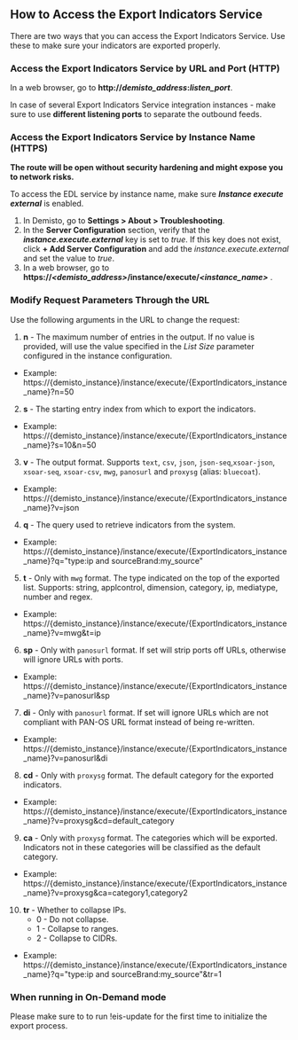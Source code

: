 ## How to Access the Export Indicators Service
There are two ways that you can access the Export Indicators Service.
Use these to make sure your indicators are exported properly.

### Access the Export Indicators Service by URL and Port (HTTP)
In a web browser, go to **http://*demisto_address*:*listen_port***.

In case of several Export Indicators Service integration instances - make sure to use **different listening ports** to separate the outbound feeds.

### Access the Export Indicators Service by Instance Name (HTTPS)
**The route will be open without security hardening and might expose you to network risks.**

To access the EDL service by instance name, make sure ***Instance execute external*** is enabled. 

1. In Demisto, go to **Settings > About > Troubleshooting**.
2. In the **Server Configuration** section, verify that the ***instance.execute.external*** key is set to *true*. If this key does not exist, click **+ Add Server Configuration** and add the *instance.execute.external* and set the value to *true*.
3. In a web browser, go to **https://*<demisto_address>*/instance/execute/*<instance_name>*** .

### Modify Request Parameters Through the URL
Use the following arguments in the URL to change the request:

1. **n** - The maximum number of entries in the output. If no value is provided, will use the value specified in the *List Size* parameter configured in the instance configuration.
 * Example: https://{demisto_instance}/instance/execute/{ExportIndicators_instance_name}?n=50
2. **s** - The starting entry index from which to export the indicators.
 * Example: https://{demisto_instance}/instance/execute/{ExportIndicators_instance_name}?s=10&n=50
3. **v** - The output format. Supports `text`, `csv`, `json`, `json-seq`,`xsoar-json`, `xsoar-seq`, `xsoar-csv`, `mwg`, `panosurl` and `proxysg` (alias: `bluecoat`).
 * Example: https://{demisto_instance}/instance/execute/{ExportIndicators_instance_name}?v=json
4. **q** - The query used to retrieve indicators from the system.
 * Example: https://{demisto_instance}/instance/execute/{ExportIndicators_instance_name}?q="type:ip and sourceBrand:my_source"
5. **t** - Only with `mwg` format. The type indicated on the top of the exported list. Supports: string, applcontrol, dimension, category, ip, mediatype, number and regex.
 * Example: https://{demisto_instance}/instance/execute/{ExportIndicators_instance_name}?v=mwg&t=ip
6. **sp** - Only with `panosurl` format. If set will strip ports off URLs, otherwise will ignore URLs with ports.
 * Example: https://{demisto_instance}/instance/execute/{ExportIndicators_instance_name}?v=panosurl&sp 
7. **di** -  Only with `panosurl` format. If set will ignore URLs which are not compliant with PAN-OS URL format instead of being re-written.
 * Example: https://{demisto_instance}/instance/execute/{ExportIndicators_instance_name}?v=panosurl&di
8. **cd** - Only with `proxysg` format. The default category for the exported indicators.
 * Example: https://{demisto_instance}/instance/execute/{ExportIndicators_instance_name}?v=proxysg&cd=default_category
9. **ca** - Only with `proxysg` format. The categories which will be exported. Indicators not in these categories will be classified as the default category.
 * Example: https://{demisto_instance}/instance/execute/{ExportIndicators_instance_name}?v=proxysg&ca=category1,category2
10. **tr** - Whether to collapse IPs. 
    * 0 - Do not collapse. 
    * 1 - Collapse to ranges.
    * 2 - Collapse to CIDRs.
 * Example: https://{demisto_instance}/instance/execute/{ExportIndicators_instance_name}?q="type:ip and sourceBrand:my_source"&tr=1

### When running in On-Demand mode
Please make sure to to run !eis-update for the first time to initialize the export process.
